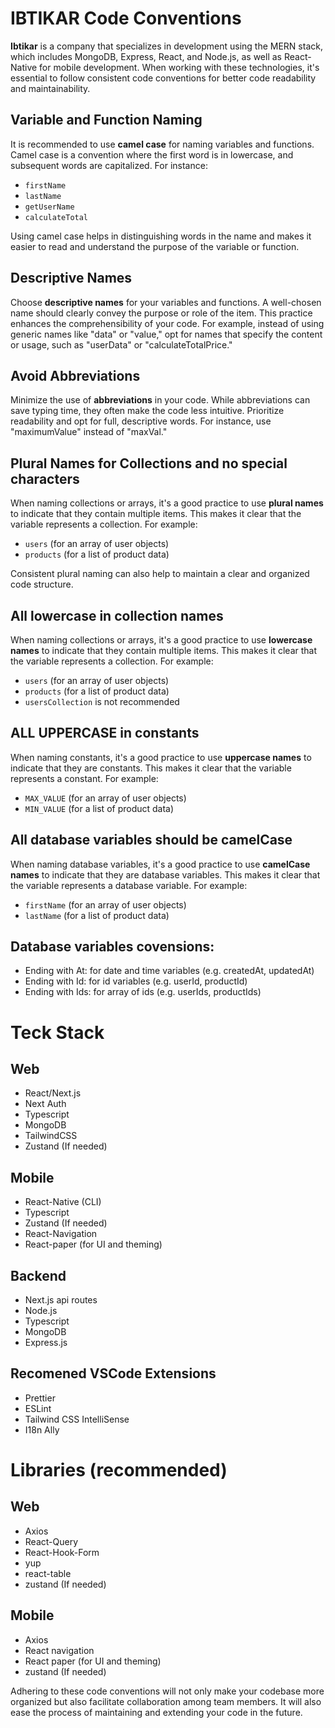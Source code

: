 # IBTIKAR Code Conventions

**Ibtikar** is a company that specializes in development using the MERN stack, which includes MongoDB, Express, React, and Node.js, as well as React-Native for mobile development. When working with these technologies, it's essential to follow consistent code conventions for better code readability and maintainability.

## Variable and Function Naming

It is recommended to use **camel case** for naming variables and functions. Camel case is a convention where the first word is in lowercase, and subsequent words are capitalized. For instance:

- `firstName`
- `lastName`
- `getUserName`
- `calculateTotal`

Using camel case helps in distinguishing words in the name and makes it easier to read and understand the purpose of the variable or function.

## Descriptive Names

Choose **descriptive names** for your variables and functions. A well-chosen name should clearly convey the purpose or role of the item. This practice enhances the comprehensibility of your code. For example, instead of using generic names like "data" or "value," opt for names that specify the content or usage, such as "userData" or "calculateTotalPrice."

## Avoid Abbreviations

Minimize the use of **abbreviations** in your code. While abbreviations can save typing time, they often make the code less intuitive. Prioritize readability and opt for full, descriptive words. For instance, use "maximumValue" instead of "maxVal."

## Plural Names for Collections and no special characters

When naming collections or arrays, it's a good practice to use **plural names** to indicate that they contain multiple items. This makes it clear that the variable represents a collection. For example:

- `users` (for an array of user objects)
- `products` (for a list of product data)

Consistent plural naming can also help to maintain a clear and organized code structure.

## All lowercase in collection names

When naming collections or arrays, it's a good practice to use **lowercase names** to indicate that they contain multiple items. This makes it clear that the variable represents a collection. For example:

- `users` (for an array of user objects)
- `products` (for a list of product data)
- `usersCollection` is not recommended

## ALL UPPERCASE in constants

When naming constants, it's a good practice to use **uppercase names** to indicate that they are constants. This makes it clear that the variable represents a constant. For example:

- `MAX_VALUE` (for an array of user objects)
- `MIN_VALUE` (for a list of product data)

## All database variables should be camelCase

When naming database variables, it's a good practice to use **camelCase names** to indicate that they are database variables. This makes it clear that the variable represents a database variable. For example:

- `firstName` (for an array of user objects)
- `lastName` (for a list of product data)

## Database variables covensions:

- Ending with At: for date and time variables (e.g. createdAt, updatedAt)
- Ending with Id: for id variables (e.g. userId, productId)
- Ending with Ids: for array of ids (e.g. userIds, productIds)

# Teck Stack

## Web

- React/Next.js
- Next Auth
- Typescript
- MongoDB
- TailwindCSS
- Zustand (If needed)

## Mobile

- React-Native (CLI)
- Typescript
- Zustand (If needed)
- React-Navigation
- React-paper (for UI and theming)

## Backend

- Next.js api routes
- Node.js
- Typescript
- MongoDB
- Express.js

## Recomened VSCode Extensions

- Prettier
- ESLint
- Tailwind CSS IntelliSense
- I18n Ally

# Libraries (recommended)

## Web

- Axios
- React-Query
- React-Hook-Form
- yup
- react-table
- zustand (If needed)

## Mobile

- Axios
- React navigation
- React paper (for UI and theming)
- zustand (If needed)

Adhering to these code conventions will not only make your codebase more organized but also facilitate collaboration among team members. It will also ease the process of maintaining and extending your code in the future.
